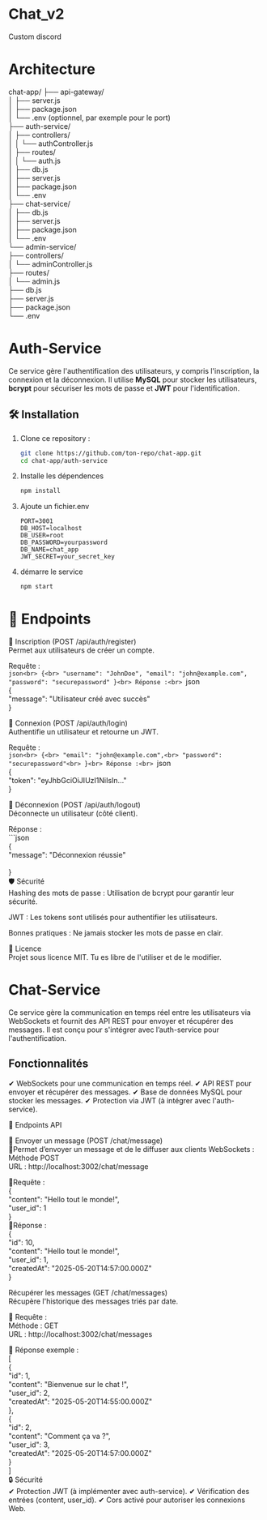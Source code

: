 # Chat_v2
Custom discord

# Architecture
chat-app/
├── api-gateway/<br>
│   ├── server.js<br>
│   ├── package.json<br>
│   └── .env  (optionnel, par exemple pour le port)<br>
├── auth-service/<br>
│   ├── controllers/<br>
│   │   └── authController.js<br>
│   ├── routes/<br>
│   │   └── auth.js<br>
│   ├── db.js<br>
│   ├── server.js<br>
│   ├── package.json<br>
│   └── .env<br>
├── chat-service/<br>
│   ├── db.js<br>
│   ├── server.js<br>
│   ├── package.json<br>
│   └── .env<br>
└── admin-service/<br>
    ├── controllers/<br>
    │   └── adminController.js<br>
    ├── routes/<br>
    │   └── admin.js<br>
    ├── db.js<br>
    ├── server.js<br>
    ├── package.json<br>
    └── .env<br>

# Auth-Service

Ce service gère l'authentification des utilisateurs, y compris l'inscription, la connexion et la déconnexion. Il utilise **MySQL** pour stocker les utilisateurs, **bcrypt** pour sécuriser les mots de passe et **JWT** pour l'identification.

## 🛠️ Installation

1. Clone ce repository :
   ```bash
   git clone https://github.com/ton-repo/chat-app.git
   cd chat-app/auth-service

2. Installe les dépendences
    ```bash
    npm install

3. Ajoute un fichier.env
    ```env
    PORT=3001
    DB_HOST=localhost
    DB_USER=root
    DB_PASSWORD=yourpassword
    DB_NAME=chat_app
    JWT_SECRET=your_secret_key

4. démarre le service
    ```bash
    npm start

# 🔑 Endpoints

🚀 Inscription (POST /api/auth/register)<br>
Permet aux utilisateurs de créer un compte.<br>

Requête :<br>
    ```json<br>
    {<br>
        "username": "JohnDoe",
        "email": "john@example.com",
        "password": "securepassword"
    }<br>
Réponse :<br>
    ```json<br>
    {<br>
        "message": "Utilisateur créé avec succès"<br>
    }<br>

 🔐 Connexion (POST /api/auth/login)<br>
Authentifie un utilisateur et retourne un JWT.<br>

Requête :<br>
    ```json<br>
    {<br>
        "email": "john@example.com",<br>
        "password": "securepassword"<br>
    }<br>
Réponse :<br>
    ```json<br>
    {<br>
        "token": "eyJhbGciOiJIUzI1NiIsIn..."<br>
    }<br>

🚪 Déconnexion (POST /api/auth/logout)<br>
Déconnecte un utilisateur (côté client).<br>

Réponse :<br>
    ```json<br>
    {<br>
        "message": "Déconnexion réussie"<br>    
    }<br>
🛡️ Sécurité<br>
Hashing des mots de passe : Utilisation de bcrypt pour garantir leur sécurité.<br>

JWT : Les tokens sont utilisés pour authentifier les utilisateurs.<br>

Bonnes pratiques : Ne jamais stocker les mots de passe en clair.<br>

📜 Licence<br>
Projet sous licence MIT. Tu es libre de l'utiliser et de le modifier.<br>

# Chat-Service
Ce service gère la communication en temps réel entre les utilisateurs via WebSockets et fournit des API REST pour envoyer et récupérer des messages. Il est conçu pour s'intégrer avec l’auth-service pour l'authentification.

## Fonctionnalités
✔ WebSockets pour une communication en temps réel. ✔ API REST pour envoyer et récupérer des messages. ✔ Base de données MySQL pour stocker les messages. ✔ Protection via JWT (à intégrer avec l'auth-service).

🚀 Endpoints API<br>

📝 Envoyer un message (POST /chat/message)<br>
🔹Permet d’envoyer un message et de le diffuser aux clients WebSockets :<br>
    Méthode POST<br>
    URL : http://localhost:3002/chat/message<br>

🔹Requête :<br> 
{<br>
  "content": "Hello tout le monde!",<br>
  "user_id": 1<br>
}<br>
🔹Réponse :<br>
{<br>
  "id": 10,<br>
  "content": "Hello tout le monde!",<br>
  "user_id": 1,<br>
  "createdAt": "2025-05-20T14:57:00.000Z"<br>
}<br>

Récupérer les messages (GET /chat/messages)<br>
Récupère l'historique des messages triés par date.<br>

🔹 Requête :<br>
 Méthode : GET<br>
 URL : http://localhost:3002/chat/messages<br>

🔹 Réponse exemple :<br>
 [<br>
  {<br>
    "id": 1,<br>
    "content": "Bienvenue sur le chat !",<br>
    "user_id": 2,<br>
    "createdAt": "2025-05-20T14:55:00.000Z"<br>
  },<br>
  {<br>
    "id": 2,<br>
    "content": "Comment ça va ?",<br>
    "user_id": 3,<br>
    "createdAt": "2025-05-20T14:57:00.000Z"<br>
  }<br>
]<br>
🔒 Sécurité<br>
✔ Protection JWT (à implémenter avec auth-service). ✔ Vérification des entrées (content, user_id). ✔ Cors activé pour autoriser les connexions Web.






